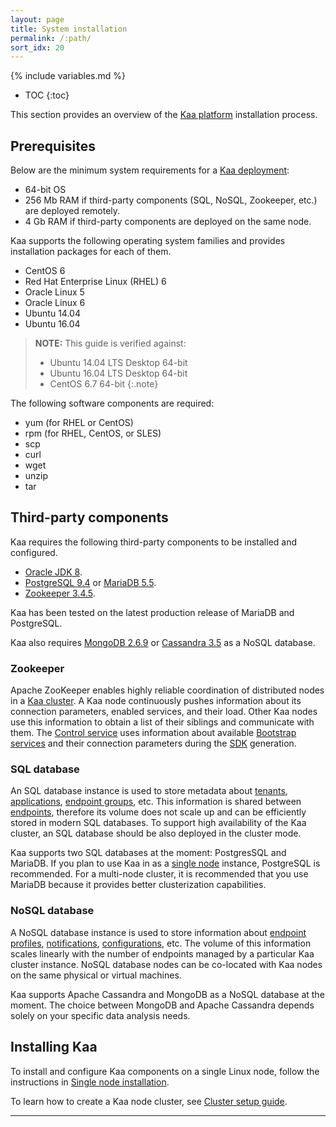 ```yaml
---
layout: page
title: System installation
permalink: /:path/
sort_idx: 20
---
```


{% include variables.md %}

* TOC
{:toc}

This section provides an overview of the [Kaa platform]({{root_url}}Glossary/#kaa-platform) installation process.

## Prerequisites

Below are the minimum system requirements for a [Kaa deployment]({{root_url}}Glossary/#kaa-instance-kaa-deployment):

   * 64-bit OS
   * 256 Mb RAM if third-party components (SQL, NoSQL, Zookeeper, etc.) are deployed remotely.
   * 4 Gb RAM if third-party components are deployed on the same node.

Kaa supports the following operating system families and provides installation packages for each of them.

   * CentOS 6
   * Red Hat Enterprise Linux (RHEL) 6
   * Oracle Linux 5
   * Oracle Linux 6
   * Ubuntu 14.04
   * Ubuntu 16.04

>**NOTE:** This guide is verified against:
>
> * Ubuntu 14.04 LTS Desktop 64-bit
> * Ubuntu 16.04 LTS Desktop 64-bit
> * CentOS 6.7 64-bit
{:.note}

The following software components are required:

   * yum (for RHEL or CentOS)
   * rpm (for RHEL, CentOS, or SLES)
   * scp
   * curl
   * wget
   * unzip
   * tar

## Third-party components

Kaa requires the following third-party components to be installed and configured.

* [Oracle JDK 8](http://www.oracle.com/technetwork/java/javase/downloads/index.html).
* [PostgreSQL 9.4](http://www.postgresql.org/download/) or [MariaDB 5.5](https://mariadb.org/download/).
* [Zookeeper 3.4.5](http://zookeeper.apache.org/doc/r3.4.5/).

Kaa has been tested on the latest production release of MariaDB and PostgreSQL.

Kaa also requires [MongoDB 2.6.9](http://www.mongodb.org/downloads) or [Cassandra 3.5](http://cassandra.apache.org/download/) as a NoSQL database.

### Zookeeper

Apache ZooKeeper enables highly reliable coordination of distributed nodes in a [Kaa cluster]({{root_url}}Glossary/#kaa-cluster).
A Kaa node continuously pushes information about its connection parameters, enabled services, and their load.
Other Kaa nodes use this information to obtain a list of their siblings and communicate with them.
The [Control service]({{root_url}}Glossary/#control-service) uses information about available [Bootstrap services]({{root_url}}Glossary/#bootstrap-service) and their connection parameters during the [SDK]({{root_url}}Glossary/#endpoint-sdk) generation.

### SQL database

An SQL database instance is used to store metadata about [tenants]({{root_url}}Glossary/#tenant), [applications]({{root_url}}Glossary/#kaa-application), [endpoint groups]({{root_url}}Glossary/#endpoint-group), etc.
This information is shared between [endpoints]({{root_url}}Glossary/#endpoint-ep), therefore its volume does not scale up and can be efficiently stored in modern SQL databases.
To support high availability of the Kaa cluster, an SQL database should be also deployed in the cluster mode.

Kaa supports two SQL databases at the moment: PostgresSQL and MariaDB.
If you plan to use Kaa in as a [single node]({{root_url}}Administration-guide/System-installation/Single-node-installation/) instance, PostgreSQL is recommended.
For a multi-node cluster, it is recommended that you use MariaDB because it provides better clusterization capabilities.

### NoSQL database

A NoSQL database instance is used to store information about [endpoint profiles]({{root_url}}Glossary/#endpoint-profile), [notifications]({{root_url}}Programming-guide/Key-platform-features/Notifications/), [configurations]({{root_url}}Programming-guide/Key-platform-features/Configuration-management/), etc.
The volume of this information scales linearly with the number of endpoints managed by a particular Kaa cluster instance.
NoSQL database nodes can be co-located with Kaa nodes on the same physical or virtual machines.

Kaa supports Apache Cassandra and MongoDB as a NoSQL database at the moment.
The choice between MongoDB and Apache Cassandra depends solely on your specific data analysis needs.

## Installing Kaa

To install and configure Kaa components on a single Linux node, follow the instructions in [Single node installation]({{root_url}}Administration-guide/System-installation/Single-node-installation/).

To learn how to create a Kaa node cluster, see [Cluster setup guide]({{root_url}}Administration-guide/System-installation/Cluster-setup/).

---